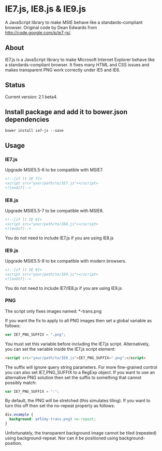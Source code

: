 # IE7.js, IE8.js & IE9.js

A JavaScript library to make MSIE behave like a standards-compliant browser.
Original code by Dean Edwards from http://code.google.com/p/ie7-js/.


## About
IE7.js is a JavaScript library to make Microsoft Internet Explorer behave like a standards-compliant browser. It fixes many HTML and CSS issues and makes transparent PNG work correctly under IE5 and IE6.


## Status
Current version: 2.1 beta4.


## Install package and add it to bower.json dependencies

`bower install ie7-js --save`


## Usage

### IE7.js
Upgrade MSIE5.5-6 to be compatible with MSIE7.

```html
<!--[if lt IE 7]>
<script src="your/path/to/IE7.js"></script>
<![endif]-->
```

### IE8.js
Upgrade MSIE5.5-7 to be compatible with MSIE8.

```html
<!--[if lt IE 8]>
<script src="your/path/to/IE8.js"></script>
<![endif]-->
```
You do not need to include IE7.js if you are using IE8.js

### IE9.js
Upgrade MSIE5.5-8 to be compatible with modern browsers.

```html
<!--[if lt IE 9]>
<script src="your/path/to/IE9.js"></script>
<![endif]-->
```
You do not need to include IE7/IE8.js if you are using IE9.js

### PNG
The script only fixes images named: *-trans.png

If you want the fix to apply to all PNG images then set a global variable as follows:

```js
var IE7_PNG_SUFFIX = ".png";
```
You must set this variable before including the IE7.js script. Alternatively, you can set the variable inside the IE7.js script element:

```html
<script src="your/path/to/IE8.js">IE7_PNG_SUFFIX=".png";</script>
```
The suffix will ignore query string parameters. For more fine-grained control you can also set IE7_PNG_SUFFIX to a RegExp object. If you want to use an alternative PNG solution then set the suffix to something that cannot possibly match:

```js
var IE7_PNG_SUFFIX = ":";
```
By default, the PNG will be stretched (this simulates tiling). If you want to turn this off then set the no-repeat property as follows:

```css
div.example {
  background: url(my-trans.png) no-repeat;
}
```
Unfortunately, the transparent background image cannot be tiled (repeated) using background-repeat. Nor can it be positioned using background-position.
